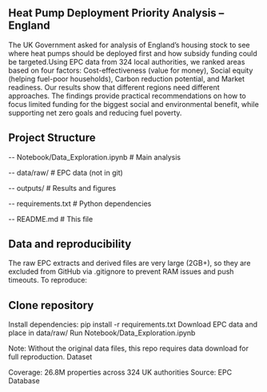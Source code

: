 ## Heat Pump Deployment Priority Analysis – England

The UK Government asked for analysis of England’s housing stock to see where heat pumps should be deployed first and how subsidy funding could be targeted.Using EPC data from 324 local authorities, we ranked areas based on four factors: Cost-effectiveness (value for money), Social equity (helping fuel-poor households), Carbon reduction potential, and Market readiness. Our results show that different regions need different approaches. The findings provide practical recommendations on how to focus limited funding for the biggest social and environmental benefit, while supporting net zero goals and reducing fuel poverty.

## Project Structure
-- Notebook/Data_Exploration.ipynb    # Main analysis

-- data/raw/                          # EPC data (not in git)

-- outputs/                           # Results and figures

-- requirements.txt                   # Python dependencies

-- README.md                          # This file

## Data and reproducibility

The raw EPC extracts and derived files are very large (2GB+), so they are excluded from GitHub via .gitignore to prevent RAM issues and push timeouts.
To reproduce:

## Clone repository
Install dependencies: pip install -r requirements.txt
Download EPC data and place in data/raw/
Run Notebook/Data_Exploration.ipynb

Note: Without the original data files, this repo requires data download for full reproduction.
Dataset

Coverage: 26.8M properties across 324 UK authorities
Source: EPC Database 





